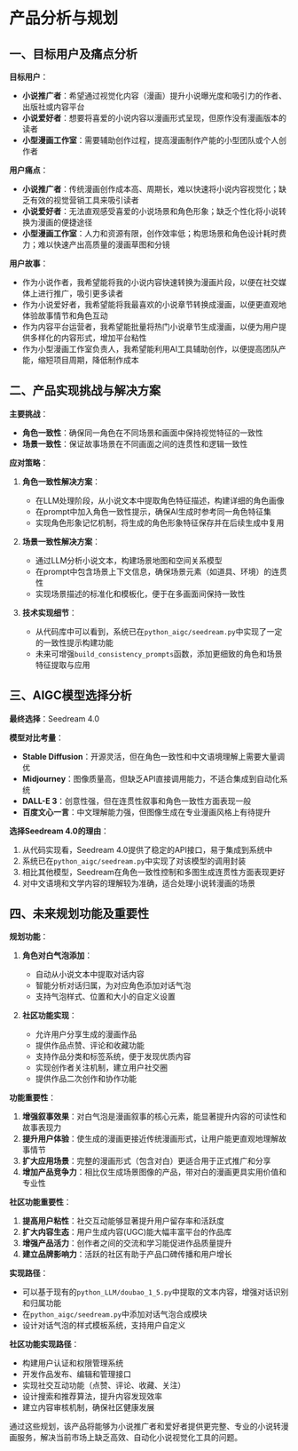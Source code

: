 # 产品分析与规划

## 一、目标用户及痛点分析

**目标用户**：
- **小说推广者**：希望通过视觉化内容（漫画）提升小说曝光度和吸引力的作者、出版社或内容平台
- **小说爱好者**：想要将喜爱的小说内容以漫画形式呈现，但原作没有漫画版本的读者
- **小型漫画工作室**：需要辅助创作过程，提高漫画制作产能的小型团队或个人创作者

**用户痛点**：
- **小说推广者**：传统漫画创作成本高、周期长，难以快速将小说内容视觉化；缺乏有效的视觉营销工具来吸引读者
- **小说爱好者**：无法直观感受喜爱的小说场景和角色形象；缺乏个性化将小说转换为漫画的便捷途径
- **小型漫画工作室**：人力和资源有限，创作效率低；构思场景和角色设计耗时费力；难以快速产出高质量的漫画草图和分镜

**用户故事**：
- 作为小说作者，我希望能将我的小说内容快速转换为漫画片段，以便在社交媒体上进行推广，吸引更多读者
- 作为小说爱好者，我希望能将我最喜欢的小说章节转换成漫画，以便更直观地体验故事情节和角色互动
- 作为内容平台运营者，我希望能批量将热门小说章节生成漫画，以便为用户提供多样化的内容形式，增加平台粘性
- 作为小型漫画工作室负责人，我希望能利用AI工具辅助创作，以便提高团队产能，缩短项目周期，降低制作成本

## 二、产品实现挑战与解决方案

**主要挑战**：
- **角色一致性**：确保同一角色在不同场景和画面中保持视觉特征的一致性
- **场景一致性**：保证故事场景在不同画面之间的连贯性和逻辑一致性

**应对策略**：
1. **角色一致性解决方案**：
   - 在LLM处理阶段，从小说文本中提取角色特征描述，构建详细的角色画像
   - 在prompt中加入角色一致性提示，确保AI生成时参考同一角色特征集
   - 实现角色形象记忆机制，将生成的角色形象特征保存并在后续生成中复用

2. **场景一致性解决方案**：
   - 通过LLM分析小说文本，构建场景地图和空间关系模型
   - 在prompt中包含场景上下文信息，确保场景元素（如道具、环境）的连贯性
   - 实现场景描述的标准化和模板化，便于在多画面间保持一致性

3. **技术实现细节**：
   - 从代码库中可以看到，系统已在`python_aigc/seedream.py`中实现了一定的一致性提示构建功能
   - 未来可增强`build_consistency_prompts`函数，添加更细致的角色和场景特征提取与应用

## 三、AIGC模型选择分析

**最终选择**：Seedream 4.0

**模型对比考量**：
- **Stable Diffusion**：开源灵活，但在角色一致性和中文语境理解上需要大量调优
- **Midjourney**：图像质量高，但缺乏API直接调用能力，不适合集成到自动化系统
- **DALL-E 3**：创意性强，但在连贯性叙事和角色一致性方面表现一般
- **百度文心一言**：中文理解能力强，但图像生成在专业漫画风格上有待提升

**选择Seedream 4.0的理由**：
1. 从代码实现看，Seedream 4.0提供了稳定的API接口，易于集成到系统中
2. 系统已在`python_aigc/seedream.py`中实现了对该模型的调用封装
3. 相比其他模型，Seedream在角色一致性控制和多图生成连贯性方面表现更好
4. 对中文语境和文学内容的理解较为准确，适合处理小说转漫画的场景

## 四、未来规划功能及重要性

**规划功能**：
1. **角色对白气泡添加**：
   - 自动从小说文本中提取对话内容
   - 智能分析对话归属，为对应角色添加对话气泡
   - 支持气泡样式、位置和大小的自定义设置

2. **社区功能实现**：
   - 允许用户分享生成的漫画作品
   - 提供作品点赞、评论和收藏功能
   - 支持作品分类和标签系统，便于发现优质内容
   - 实现创作者关注机制，建立用户社交圈
   - 提供作品二次创作和协作功能

**功能重要性**：
1. **增强叙事效果**：对白气泡是漫画叙事的核心元素，能显著提升内容的可读性和故事表现力
2. **提升用户体验**：使生成的漫画更接近传统漫画形式，让用户能更直观地理解故事情节
3. **扩大应用场景**：完整的漫画形式（包含对白）更适合用于正式推广和分享
4. **增加产品竞争力**：相比仅生成场景图像的产品，带对白的漫画更具实用价值和专业性

**社区功能重要性**：
1. **提高用户粘性**：社交互动能够显著提升用户留存率和活跃度
2. **扩大内容生态**：用户生成内容(UGC)能大幅丰富平台的作品库
3. **增强产品活力**：创作者之间的交流和学习能促进作品质量提升
4. **建立品牌影响力**：活跃的社区有助于产品口碑传播和用户增长

**实现路径**：
- 可以基于现有的`python_LLM/doubao_1_5.py`中提取的文本内容，增强对话识别和归属功能
- 在`python_aigc/seedream.py`中添加对话气泡合成模块
- 设计对话气泡的样式模板系统，支持用户自定义

**社区功能实现路径**：
- 构建用户认证和权限管理系统
- 开发作品发布、编辑和管理接口
- 实现社交互动功能（点赞、评论、收藏、关注）
- 设计搜索和推荐算法，提升内容发现效率
- 建立内容审核机制，确保社区健康发展

通过这些规划，该产品将能够为小说推广者和爱好者提供更完整、专业的小说转漫画服务，解决当前市场上缺乏高效、自动化小说视觉化工具的问题。